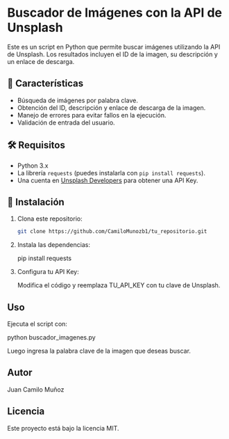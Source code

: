 # Buscador de Imágenes con la API de Unsplash

Este es un script en Python que permite buscar imágenes utilizando la API de Unsplash. Los resultados incluyen el ID de la imagen, su descripción y un enlace de descarga.

## 🚀 Características

- Búsqueda de imágenes por palabra clave.
- Obtención del ID, descripción y enlace de descarga de la imagen.
- Manejo de errores para evitar fallos en la ejecución.
- Validación de entrada del usuario.

## 🛠 Requisitos

- Python 3.x
- La librería `requests` (puedes instalarla con `pip install requests`).
- Una cuenta en [Unsplash Developers](https://unsplash.com/developers) para obtener una API Key.

## 📌 Instalación

1. Clona este repositorio:
   ```sh
   git clone https://github.com/CamiloMunozb1/tu_repositorio.git

2. Instala las dependencias:

    pip install requests


3. Configura tu API Key:
   
   Modifica el código y reemplaza TU_API_KEY con tu clave de Unsplash.

## Uso

Ejecuta el script con:

  python buscador_imagenes.py

Luego ingresa la palabra clave de la imagen que deseas buscar.

## Autor

Juan Camilo Muñoz

## Licencia

Este proyecto está bajo la licencia MIT.




     
